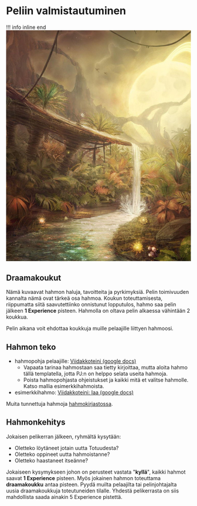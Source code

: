 # Peliin valmistautuminen

!!! info inline end
    ![](jungle-waterfall-sun.jpg)

## Draamakoukut

Nämä kuvaavat hahmon haluja, tavoitteita ja pyrkimyksiä. Pelin toimivuuden
kannalta nämä ovat tärkeä osa hahmoa. Koukun toteuttamisesta, riippumatta siitä
saavutettiinko onnistunut lopputulos, hahmo saa pelin jälkeen **1 Experience**
pisteen. Hahmolla on oltava pelin alkaessa vähintään 2 koukkua.

Pelin aikana voit ehdottaa koukkuja muille pelaajille liittyen hahmoosi.

## Hahmon teko

- hahmopohja pelaajille: [Viidakkoteini (google docs)
  ](https://docs.google.com/document/d/12GgpXw3E7TYYaB_wxTtFY50O32JBcpxFzKKRtiVQZTs/edit)
    - Vapaata tarinaa hahmostaan saa tietty kirjoittaa, mutta aloita hahmo
      tällä templatella, jotta PJ:n on helppo selata useita hahmoja.
    - Poista hahmopohjasta ohjeistukset ja kaikki mitä et valitse hahmolle.
      Katso mallia esimerkkihahmoista.
- esimerkkihahmo: [Viidakkoteini: Iaa (google docs)
  ](https://docs.google.com/document/d/1XXTnJZEi4jmOhVLa5eSyci-OCPFNR4TcYdOoMYw_0k4/edit)

Muita tunnettuja hahmoja [hahmokirjastossa](hahmokirjasto.md).

## Hahmonkehitys

Jokaisen pelikerran jälkeen, ryhmältä kysytään:

* Oletteko löytäneet jotain uutta Totuudesta?
* Oletteko oppineet uutta hahmoistanne?
* Oletteko haastaneet itseänne?

Jokaiseen kysymykseen johon on perusteet vastata "**kyllä**", kaikki hahmot
saavat **1 Experience** pisteen. Myös jokainen hahmon toteuttama
**draamakoukku** antaa pisteen. Pyydä muilta pelaajilta tai pelinjohtajalta
uusia draamakoukkuja toteutuneiden tilalle. Yhdestä pelikerrasta on siis
mahdollista saada ainakin 5 Experience pistettä.

